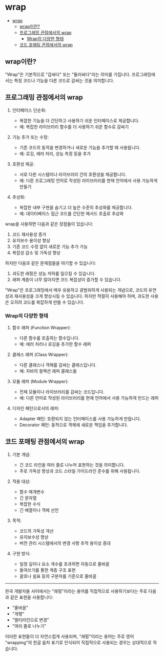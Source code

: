 # wrap

- [wrap](#wrap)
    - [wrap이란?](#wrap이란)
    - [프로그래밍 관점에서의 wrap](#프로그래밍-관점에서의-wrap)
        - [Wrap의 다양한 형태](#wrap의-다양한-형태)
    - [코드 포매팅 관점에서의 wrap](#코드-포매팅-관점에서의-wrap)

## wrap이란?

"Wrap"은 기본적으로 "감싸다" 또는 "둘러싸다"라는 의미를 가집니다.
프로그래밍에서는 특정 코드나 기능을 다른 코드로 감싸는 것을 의미합니다.

## 프로그래밍 관점에서의 wrap

1. 인터페이스 단순화:
   - 복잡한 기능을 더 간단하고 사용하기 쉬운 인터페이스로 제공합니다.
   - 예: 복잡한 라이브러리 함수를 더 사용하기 쉬운 함수로 감싸기

2. 기능 추가 또는 수정:
   - 기존 코드의 동작을 변경하거나 새로운 기능을 추가할 때 사용됩니다.
   - 예: 로깅, 에러 처리, 성능 측정 등을 추가

3. 호환성 제공:
   - 서로 다른 시스템이나 라이브러리 간의 호환성을 제공합니다.
   - 예: 다른 프로그래밍 언어로 작성된 라이브러리를 현재 언어에서 사용 가능하게 만들기

4. 추상화:
   - 복잡한 내부 구현을 숨기고 더 높은 수준의 추상화를 제공합니다.
   - 예: 데이터베이스 접근 코드를 간단한 메서드 호출로 추상화

wrap을 사용하면 다음과 같은 장점들이 있습니다:
1. 코드 재사용성 증가
2. 유지보수 용이성 향상
3. 기존 코드 수정 없이 새로운 기능 추가 가능
4. 복잡성 감소 및 가독성 향상

하지만 다음과 같은 문제점들을 야기할 수 있습니다:
1. 과도한 래핑은 성능 저하를 일으킬 수 있습니다.
2. 래퍼 계층이 너무 많아지면 코드 복잡성이 증가할 수 있습니다.

"Wrap"은 프로그래밍에서 매우 유용하고 광범위하게 사용되는 개념으로, 코드의 유연성과 재사용성을 크게 향상시킬 수 있습니다.
하지만 적절히 사용해야 하며, 과도한 사용은 오히려 코드를 복잡하게 만들 수 있습니다.

### Wrap의 다양한 형태

1. 함수 래퍼 (Function Wrapper):
   - 다른 함수를 호출하는 함수입니다.
   - 예: 에러 처리나 로깅을 추가한 함수 래퍼

2. 클래스 래퍼 (Class Wrapper):
   - 다른 클래스나 객체를 감싸는 클래스입니다.
   - 예: 자바의 컬렉션 래퍼 클래스들

3. 모듈 래퍼 (Module Wrapper):
   - 전체 모듈이나 라이브러리를 감싸는 코드입니다.
   - 예: 다른 언어로 작성된 라이브러리를 현재 언어에서 사용 가능하게 만드는 래퍼

4. 디자인 패턴으로서의 래퍼:
   - Adapter 패턴: 호환되지 않는 인터페이스를 사용 가능하게 만듭니다.
   - Decorator 패턴: 동적으로 객체에 새로운 책임을 추가합니다.

## 코드 포매팅 관점에서의 wrap

1. 기본 개념:
   - 긴 코드 라인을 여러 줄로 나누어 표현하는 것을 의미합니다.
   - 주로 가독성 향상과 코드 스타일 가이드라인 준수를 위해 사용됩니다.

2. 적용 대상:
   - 함수 매개변수
   - 긴 문자열
   - 복잡한 수식
   - 긴 배열이나 객체 선언

3. 목적:
   - 코드의 가독성 개선
   - 유지보수성 향상
   - 버전 관리 시스템에서의 변경 사항 추적 용이성 증대

4. 구현 방식:
   - 일정 길이나 요소 개수를 초과하면 자동으로 줄바꿈
   - 들여쓰기를 통한 계층 구조 표현
   - 괄호나 쉼표 등의 구분자를 기준으로 줄바꿈

---
한국 개발자들 사이에서는 "래핑"이라는 용어를 직접적으로 사용하기보다는 주로 다음과 같은 표현을 사용합니다:

- "줄바꿈"
- "개행"
- "멀티라인으로 변경"
- "여러 줄로 나누기"

이러한 표현들이 더 자연스럽게 사용되며, "래핑"이라는 용어는 주로 영어 "wrapping"의 한글 음차 표기로 인식되어 직접적으로 사용되는 경우는 상대적으로 적습니다.
